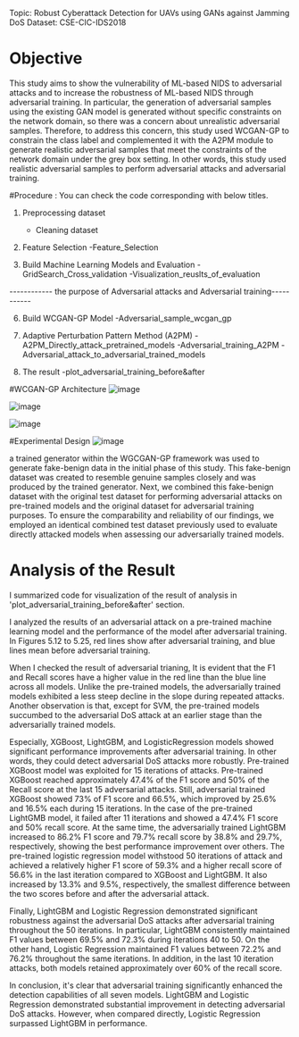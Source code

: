 Topic: Robust Cyberattack Detection for UAVs using GANs against Jamming DoS
Dataset: CSE-CIC-IDS2018 

# Objective
This study aims to show the vulnerability of ML-based NIDS to adversarial attacks and to increase the robustness of ML-based NIDS through adversarial training. In particular, the generation of adversarial samples using the existing GAN model is generated without specific constraints on the network domain, so there was a concern about unrealistic adversarial samples. Therefore, to address this concern, this study used WCGAN-GP to constrain the class label and complemented it with the A2PM module to generate realistic adversarial samples that meet the constraints of the network domain under the grey box setting.  In other words, this study used realistic adversarial samples to perform adversarial attacks and adversarial training.

#Procedure : You can check the code corresponding with below titles. 

1. Preprocessing dataset
   - Cleaning dataset
3. Feature Selection
   -Feature_Selection
   
5. Build Machine Learning Models and Evaluation
   -GridSearch_Cross_validation
   -Visualization_reuslts_of_evaluation
   
------------ the purpose of Adversarial attacks and Adversarial training-----------

6. Build WCGAN-GP Model
  -Adversarial_sample_wcgan_gp
  
7. Adaptive Perturbation Pattern Method (A2PM)
   -A2PM_Directly_attack_pretrained_models
   -Adversarial_training_A2PM
   -Adversarial_attack_to_adversarial_trained_models
   
9. The result
   -plot_adversarial_training_before&after

#WCGAN-GP Architecture
![image](https://github.com/jongbokhi/Robust-Cyberattack-Detection-for-UAVs-using-GANs-against-Jamming-DoS-/assets/105177081/8e561988-3b9f-4ee9-af5f-7f72cea44217)

![image](https://github.com/jongbokhi/Robust-Cyberattack-Detection-for-UAVs-using-GANs-against-Jamming-DoS-/assets/105177081/02d1507a-0067-4005-92c5-56ac13e666f1)

![image](https://github.com/jongbokhi/Robust-Cyberattack-Detection-for-UAVs-using-GANs-against-Jamming-DoS-/assets/105177081/8c9a6177-776d-4bbb-b2c8-088e74d34507)


#Experimental Design
![image](https://github.com/jongbokhi/Robust-Cyberattack-Detection-for-UAVs-using-GANs-against-Jamming-DoS-/assets/105177081/3ddec6d8-5919-4c7e-ad94-737f5b69c842)

a trained generator within the WGCGAN-GP framework was used to generate fake-benign data in the initial phase of this study. This fake-benign dataset was created to resemble genuine samples closely and was produced by the trained generator. Next, we combined this fake-benign dataset with the original test dataset for performing adversarial attacks on pre-trained models and the original dataset for adversarial training purposes. To ensure the comparability and reliability of our findings, we employed an identical combined test dataset previously used to evaluate directly attacked models when assessing our adversarially trained models.

# Analysis of the Result

I summarized code for visualization of the result of analysis in 'plot_adversarial_training_before&after' section.

I analyzed the results of an adversarial attack on a pre-trained machine learning model and the performance of the model after adversarial training. In Figures 5.12 to 5.25, red lines show after adversarial training, and blue lines mean before adversarial training. 

When I checked the result of adversarial trianing, It is evident that the F1 and Recall scores have a higher value in the red line than the blue line across all models. Unlike the pre-trained models, the adversarially trained models exhibited a less steep decline in the slope during repeated attacks. Another observation is that, except for SVM, the pre-trained models succumbed to the adversarial DoS attack at an earlier stage than the adversarially trained models.

Especially, XGBoost, LightGBM, and LogisticRegression models showed significant performance improvements after adversarial training. In other words, they could detect adversarial DoS attacks more robustly. Pre-trained XGBoost model was exploited for 15 iterations of attacks. Pre-trained XGBoost reached approximately 47.4% of the F1 score and 50% of the Recall score at the last 15 adversarial attacks. Still, adversarial trained XGBoost showed 73% of F1 score and 66.5%, which improved by 25.6% and 16.5% each during 15 iterations. In the case of the pre-trained LightGMB model, it failed after 11 iterations and showed a 47.4% F1 score and 50% recall score. At the same time, the adversarially trained LightGBM increased to 86.2% F1 score and 79.7% recall score by 38.8% and 29.7%, respectively, showing the best performance improvement over others. The pre-trained logistic regression model withstood 50 iterations of attack and achieved a relatively higher F1 score of 59.3% and a higher recall score of 56.6% in the last iteration compared to XGBoost and LightGBM. It also increased by 13.3% and 9.5%, respectively, the smallest difference between the two scores before and after the adversarial attack.

Finally, LightGBM and Logistic Regression demonstrated significant robustness against the adversarial DoS attacks after adversarial training throughout the 50 iterations. In particular, LightGBM consistently maintained F1 values between 69.5% and 72.3% during iterations 40 to 50. On the other hand, Logistic Regression maintained F1 values between 72.2% and 76.2% throughout the same iterations. In addition, in the last 10 iteration attacks, both models retained approximately over 60% of the recall score.

In conclusion, it's clear that adversarial training significantly enhanced the detection capabilities of all seven models. LightGBM and Logistic Regression demonstrated substantial improvement in detecting adversarial DoS attacks. However, when compared directly, Logistic Regression surpassed LightGBM in performance.
